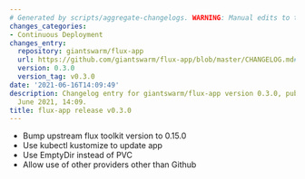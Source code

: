 ```yaml
---
# Generated by scripts/aggregate-changelogs. WARNING: Manual edits to this files will be overwritten.
changes_categories:
- Continuous Deployment
changes_entry:
  repository: giantswarm/flux-app
  url: https://github.com/giantswarm/flux-app/blob/master/CHANGELOG.md#030---2021-06-16
  version: 0.3.0
  version_tag: v0.3.0
date: '2021-06-16T14:09:49'
description: Changelog entry for giantswarm/flux-app version 0.3.0, published on 16
  June 2021, 14:09.
title: flux-app release v0.3.0
---
```


- Bump upstream flux toolkit version to 0.15.0
- Use kubectl kustomize to update app
- Use EmptyDir instead of PVC
- Allow use of other providers other than Github
